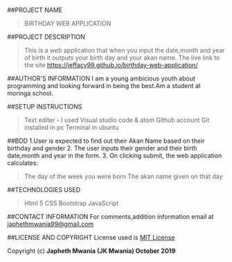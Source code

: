 ##PROJECT NAME
>BIRTHDAY WEB APPLICATION

##PROJECT DESCRIPTION
>This is a web application that when you input the date,month and year of birth it outputs your birth day and your akan name.
>The live link to the site
https://jeffacy99.github.io/birthday-web-application/

##AUTHOR'S INFORMATION
I am a young ambicious youth about programming and looking forward in being the best.Am a student at moringa school.



##SETUP INSTRUCTIONS
>Text editer - I used Visual studio code & atom
>Github account
>Git installed in pc
>Terminal in ubuntu


##BDD
1.User is expected to find out their Akan Name based on their birthday and gender
2. The user inputs their gender and their birth date,month and year in the form.
3. On clicking submit, the web application calculates:
>The day of the week you were born
>The akan name given on that day
  


##TECHNOLOGIES USED
>Html 5
>CSS
>Bootstrap
>JavaScript

##CONTACT INFORMATION
For comments,addition information email at japhethmwania99@gmail.com

##LICENSE AND COPYRIGHT
License used is <a href="https://choosealicense.com/licenses/mit/">MIT License</a> <br>

Copyright (c) **Japheth Mwania (JK Mwania) October 2019**